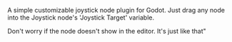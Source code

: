 A simple customizable joystick node plugin for Godot. Just drag any node into the Joystick node's 'Joystick Target' variable.

Don't worry if the node doesn't show in the editor. It's just like that"
